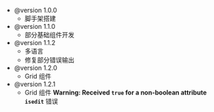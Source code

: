 -   @version 1.0.0
    -   脚手架搭建
-   @version 1.1.0
    -   部分基础组件开发
-   @version 1.1.2
    -   多语言
    -   修复部分错误输出
-   @version 1.2.0
    -   Grid 组件
-   @version 1.2.1
    -   Grid 组件 **Warning: Received `true` for a non-boolean attribute `isedit`** 错误
